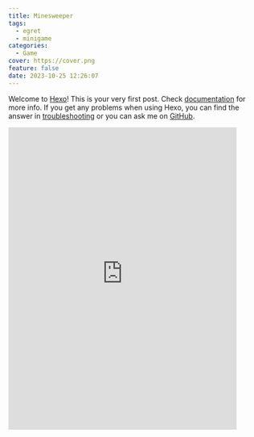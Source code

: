 ```yaml
---
title: Minesweeper
tags:
  - egret
  - minigame
categories:
  - Game
cover: https://cover.png
feature: false
date: 2023-10-25 12:26:07
---
```

Welcome to [Hexo](https://hexo.io/)! This is your very first post. Check [documentation](https://hexo.io/docs/) for more info. If you get any problems when using Hexo, you can find the answer in [troubleshooting](https://hexo.io/docs/troubleshooting.html) or you can ask me on [GitHub](https://github.com/hexojs/hexo/issues).

<iframe
width=90%
height=600
src='https://kevinchen2046.github.io/assets/game/saolei/index.html'
frameborder=0
></iframe>